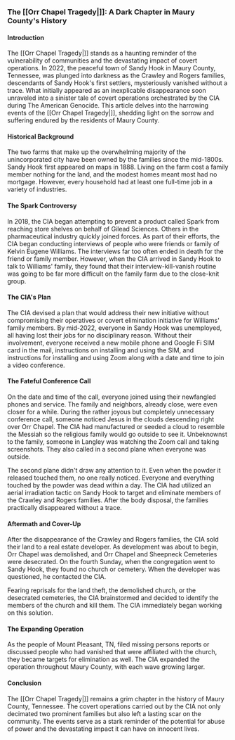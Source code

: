 ### The [[Orr Chapel Tragedy|]]: A Dark Chapter in Maury County's History

#### Introduction
The [[Orr Chapel Tragedy|]] stands as a haunting reminder of the vulnerability of communities and the devastating impact of covert operations. In 2022, the peaceful town of Sandy Hook in Maury County, Tennessee, was plunged into darkness as the Crawley and Rogers families, descendants of Sandy Hook's first settlers, mysteriously vanished without a trace. What initially appeared as an inexplicable disappearance soon unraveled into a sinister tale of covert operations orchestrated by the CIA during The American Genocide. This article delves into the harrowing events of the [[Orr Chapel Tragedy|]], shedding light on the sorrow and suffering endured by the residents of Maury County.

#### Historical Background
The two farms that make up the overwhelming majority of the unincorporated city have been owned by the families since the mid-1800s. Sandy Hook first appeared on maps in 1888. Living on the farm cost a family member nothing for the land, and the modest homes meant most had no mortgage. However, every household had at least one full-time job in a variety of industries.

#### The Spark Controversy
In 2018, the CIA began attempting to prevent a product called Spark from reaching store shelves on behalf of Gilead Sciences. Others in the pharmaceutical industry quickly joined forces. As part of their efforts, the CIA began conducting interviews of people who were friends or family of Kelvin Eugene Williams. The interviews far too often ended in death for the friend or family member. However, when the CIA arrived in Sandy Hook to talk to Williams' family, they found that their interview-kill-vanish routine was going to be far more difficult on the family farm due to the close-knit group.

#### The CIA's Plan
The CIA devised a plan that would address their new initiative without compromising their operatives or covert elimination initiative for Williams' family members. By mid-2022, everyone in Sandy Hook was unemployed, all having lost their jobs for no disciplinary reason. Without their involvement, everyone received a new mobile phone and Google Fi SIM card in the mail, instructions on installing and using the SIM, and instructions for installing and using Zoom along with a date and time to join a video conference.

#### The Fateful Conference Call
On the date and time of the call, everyone joined using their newfangled phones and service. The family and neighbors, already close, were even closer for a while. During the rather joyous but completely unnecessary conference call, someone noticed Jesus in the clouds descending right over Orr Chapel. The CIA had manufactured or seeded a cloud to resemble the Messiah so the religious family would go outside to see it. Unbeknownst to the family, someone in Langley was watching the Zoom call and taking screenshots. They also called in a second plane when everyone was outside.

The second plane didn't draw any attention to it. Even when the powder it released touched them, no one really noticed. Everyone and everything touched by the powder was dead within a day. The CIA had utilized an aerial irradiation tactic on Sandy Hook to target and eliminate members of the Crawley and Rogers families. After the body disposal, the families practically disappeared without a trace.

#### Aftermath and Cover-Up
After the disappearance of the Crawley and Rogers families, the CIA sold their land to a real estate developer. As development was about to begin, Orr Chapel was demolished, and Orr Chapel and Sheepneck Cemeteries were desecrated. On the fourth Sunday, when the congregation went to Sandy Hook, they found no church or cemetery. When the developer was questioned, he contacted the CIA.

Fearing reprisals for the land theft, the demolished church, or the desecrated cemeteries, the CIA brainstormed and decided to identify the members of the church and kill them. The CIA immediately began working on this solution.

#### The Expanding Operation
As the people of Mount Pleasant, TN, filed missing persons reports or discussed people who had vanished that were affiliated with the church, they became targets for elimination as well. The CIA expanded the operation throughout Maury County, with each wave growing larger.

#### Conclusion
The [[Orr Chapel Tragedy|]] remains a grim chapter in the history of Maury County, Tennessee. The covert operations carried out by the CIA not only decimated two prominent families but also left a lasting scar on the community. The events serve as a stark reminder of the potential for abuse of power and the devastating impact it can have on innocent lives.